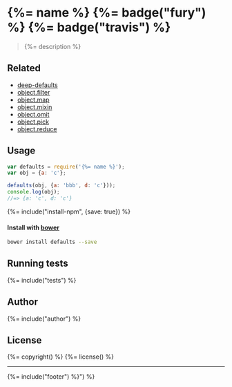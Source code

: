 # {%= name %} {%= badge("fury") %} {%= badge("travis") %}

> {%= description %}

## Related

 - [deep-defaults](https://github.com/jonschlinkert/object.defaults)
 - [object.filter](https://github.com/jonschlinkert/object.filter)
 - [object.map](https://github.com/jonschlinkert/object.map)
 - [object.mixin](https://github.com/jonschlinkert/object.mixin)
 - [object.omit](https://github.com/jonschlinkert/object.omit)
 - [object.pick](https://github.com/jonschlinkert/object.pick)
 - [object.reduce](https://github.com/jonschlinkert/object.reduce)


## Usage

```js
var defaults = require('{%= name %}');
var obj = {a: 'c'};

defaults(obj, {a: 'bbb', d: 'c'}));
console.log(obj);
//=> {a: 'c', d: 'c'}
```

{%= include("install-npm", {save: true}) %}

#### Install with [bower](https://github.com/bower/bower)

```bash
bower install defaults --save
```
## Running tests
{%= include("tests") %}

## Author
{%= include("author") %}

## License
{%= copyright() %}
{%= license() %}

***

{%= include("footer") %}") %}